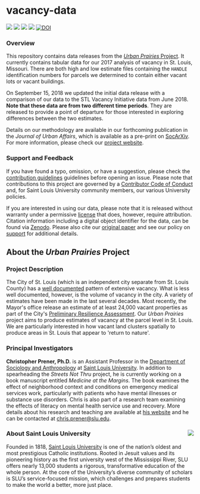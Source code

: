 # vacancy-data

[![](https://img.shields.io/badge/extent-st.%20louis%20city-red.svg)](https://github.com/chris-prener/vacancy-data/)
[![](https://img.shields.io/github/release/chris-prener/vacancy-data.svg?label=version)](https://github.com/chris-prener/vacancy-data/releases)
[![](https://img.shields.io/github/last-commit/chris-prener/vacancy-data.svg)](https://github.com/chris-prener/vacancy-data/commits/master)
[![](https://img.shields.io/github/repo-size/chris-prener/vacancy-data.svg)](https://github.com/chris-prener/vacancy-data/)
[![DOI](https://zenodo.org/badge/132192224.svg)](https://zenodo.org/badge/latestdoi/132192224)

### Overview
This repository contains data releases from the [*Urban Prairies* Project](https://chris-prener.github.io/barriers). It currently contains tabular data for our 2017 analysis of vacancy in St. Louis, Missouri. There are both high and low estimate files containing the `HANDLE` identification numbers for parcels we determined to contain either vacant lots or vacant buildings.  

On September 15, 2018 we updated the initial data release with a comparison of our data to the STL Vacancy Initiative data from June 2018. **Note that these data are from two different time periods**. They are released to provide a point of departure for those interested in exploring differences between the two estimates.

Details on our methodology are available in our forthcoming publication in the *Journal of Urban Affairs*, which is available as a pre-print on [SocArXiv](https://dx.doi.org/10.17605/OSF.IO/BC7EH). For more information, please check our [project website](https://chris-prener.github.io/vacancy).

### Support and Feedback
If you have found a typo, omission, or have a suggestion, please check the [contribution guidelines](.github/CONTRIBUTING.md) guidelines before opening an issue. Please note that contributions to this project are governed by a [Contributor Code of Conduct](.github/CODE_OF_CONDUCT.md) and, for Saint Louis University community members, our various University policies.

If you are interested in using our data, please note that it is released without warranty under a permissive [license](LICENSE) that does, however, require attribution. Citation information including a digital object identifier for the data, can be found via [Zenodo](https://zenodo.org/record/1241430). Please also cite our [original paper](https://dx.doi.org/10.17605/OSF.IO/BC7EH) and see our policy on [support](.github/SUPPORT.md) for additional details.

## About the *Urban Prairies* Project
### Project Description
The City of St. Louis (which is an independent city separate from St. Louis County) has a [well documented](http://www.stltoday.com/news/local/metro/amid-drumbeat-from-falling-bricks-st-louis-to-ramp-up/article_1e237c9c-95e7-5c01-8d0c-92a2fe1a5c78.html) pattern of extensive vacancy. What is less well documented, however, is the volume of vacancy in the city. A variety of estimates have been made in the last several decades. Most recently, the Mayor's office release an estimate of at least 24,000 vacant properties as part of the City's [Preliminary Resilience Assessment](https://www.stlouis-mo.gov/government/departments/mayor/initiatives/resilience/documents/upload/PRA1001_Report_Inside_10.pdf). Our *Urban Prairies* project aims to produce estimates of vacancy at the parcel level in St. Louis. We are particularly interested in how vacant land clusters spatially to produce areas in St. Louis that appear to 'return to nature'.

### Principal Investigators
**Christopher Prener, Ph.D.** is an Assistant Professor in the [Department of Sociology and Anthropology](https://www.slu.edu/arts-and-sciences/sociology-anthropology/index.php) at [Saint Louis University](http://wwww.slu.edu). In addition to spearheading the *Streets Not Thru* project, he is currently working on a book manuscript entitled *Medicine at the Margins*. The book examines the effect of neighborhood context and conditions on emergency medical services work, particularly with patients who have mental illnesses or substance use disorders. Chris is also part of a research team examining the effects of literacy on mental health service use and recovery. More details about his research and teaching are available at [his website](https://chris-prener.github.io) and he can be contacted at [chris.prener@slu.edu](mailto:chris.prener@slu.edu).

### About Saint Louis University <img src="https://slu-soc5650.github.io/images/sluLogo.png" align="right" />
Founded in 1818, [Saint Louis University](http://wwww.slu.edu) is one of the nation’s oldest and most prestigious Catholic institutions. Rooted in Jesuit values and its pioneering history as the first university west of the Mississippi River, SLU offers nearly 13,000 students a rigorous, transformative education of the whole person. At the core of the University’s diverse community of scholars is SLU’s service-focused mission, which challenges and prepares students to make the world a better, more just place.
